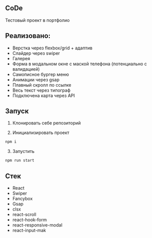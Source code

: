 ## CoDe
Тестовый проект в портфолио

## Реализовано:
- Верстка через flexbox/grid + адаптив
- Слайдер через swiper
- Галерея
- Форма в модальном окне с маской телефона (потенциально с валидацией)
- Самописное бургер меню
- Анимации через gsap
- Плавный скролл по ссылке
- Весь текст через типограф
- Подключена карта через API

## Запуск
1. Клонировать себе репозиторий

2. Инициализировать проект
```bash
npm i
```
3. Запустить
```bash
npm run start
```

## Стек
- React
- Swiper
- Fancybox
- Gsap
- clsx
- react-scroll
- react-hook-form
- react-responsive-modal
- react-input-mak
